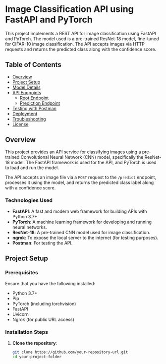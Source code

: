 # Image Classification API using FastAPI and PyTorch

This project implements a REST API for image classification using FastAPI and PyTorch. The model used is a pre-trained ResNet-18 model, fine-tuned for CIFAR-10 image classification. The API accepts images via HTTP requests and returns the predicted class along with the confidence score.

## Table of Contents

- [Overview](#overview)
- [Project Setup](#project-setup)
- [Model Details](#model-details)
- [API Endpoints](#api-endpoints)
  - [Root Endpoint](#root-endpoint)
  - [Prediction Endpoint](#prediction-endpoint)
- [Testing with Postman](#testing-with-postman)
- [Deployment](#deployment)
- [Troubleshooting](#troubleshooting)
- [License](#license)

## Overview

This project provides an API service for classifying images using a pre-trained Convolutional Neural Network (CNN) model, specifically the ResNet-18 model. The FastAPI framework is used for the API, and PyTorch is used to load and run the model. 

The API accepts an image file via a `POST` request to the `/predict` endpoint, processes it using the model, and returns the predicted class label along with a confidence score.

### Technologies Used

- **FastAPI**: A fast and modern web framework for building APIs with Python 3.7+.
- **PyTorch**: A machine learning framework for developing and running neural networks.
- **ResNet-18**: A pre-trained CNN model used for image classification.
- **ngrok**: To expose the local server to the internet (for testing purposes).
- **Postman**: For testing the API.

## Project Setup

### Prerequisites

Ensure that you have the following installed:

- Python 3.7+
- Pip
- PyTorch (including torchvision)
- FastAPI
- Uvicorn
- Ngrok (for public URL access)

### Installation Steps

1. **Clone the repository**:
   ```bash
   git clone https://github.com/your-repository-url.git
   cd your-project-folder
